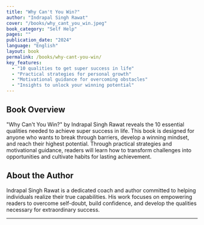 ```yaml
---
title: "Why Can't You Win?"
author: "Indrapal Singh Rawat"
cover: "/books/why_cant_you_win.jpeg"
book_category: "Self Help"
pages: ""
publication_date: "2024"
language: "English"
layout: book
permalink: /books/why-cant-you-win/
key_features:
  - "10 qualities to get super success in life"
  - "Practical strategies for personal growth"
  - "Motivational guidance for overcoming obstacles"
  - "Insights to unlock your winning potential"
---
```


## Book Overview

"Why Can't You Win?" by Indrapal Singh Rawat reveals the 10 essential qualities needed to achieve super success in life. This book is designed for anyone who wants to break through barriers, develop a winning mindset, and reach their highest potential. Through practical strategies and motivational guidance, readers will learn how to transform challenges into opportunities and cultivate habits for lasting achievement.

## About the Author

Indrapal Singh Rawat is a dedicated coach and author committed to helping individuals realize their true capabilities. His work focuses on empowering readers to overcome self-doubt, build confidence, and develop the qualities necessary for extraordinary success.

---